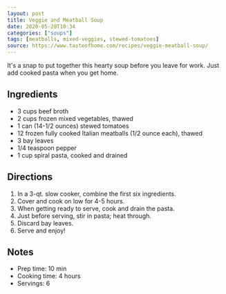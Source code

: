 ```yaml
---
layout: post
title: Veggie and Meatball Soup
date: 2020-05-28T10:34
categories: ["soups"]
tags: [meatballs, mixed-veggies, stewed-tomatoes]
source: https://www.tasteofhome.com/recipes/veggie-meatball-soup/
---
```


It's a snap to put together this hearty soup before you leave for work. Just add cooked pasta when you get home.

## Ingredients

- 3 cups beef broth
- 2 cups frozen mixed vegetables, thawed
- 1 can (14-1/2 ounces) stewed tomatoes
- 12 frozen fully cooked Italian meatballs (1/2 ounce each), thawed
- 3 bay leaves
- 1/4 teaspoon pepper
- 1 cup spiral pasta, cooked and drained

## Directions

1. In a 3-qt. slow cooker, combine the first six ingredients. 
2. Cover and cook on low for 4-5 hours. 
3. When getting ready to serve, cook and drain the pasta.
4. Just before serving, stir in pasta; heat through. 
5. Discard bay leaves.
6. Serve and enjoy!

## Notes

* Prep time: 10 min
* Cooking time: 4 hours
* Servings: 6

